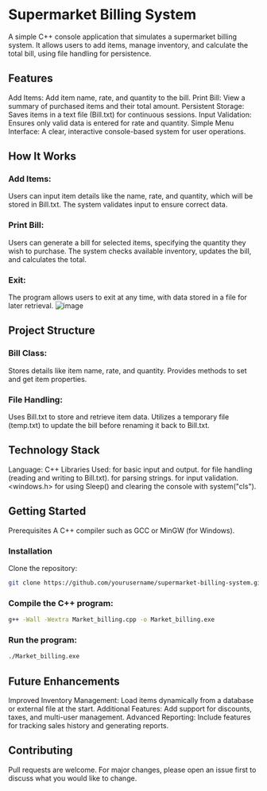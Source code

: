 # Supermarket Billing System

A simple C++ console application that simulates a supermarket billing system. It allows users to add items, manage inventory, and calculate the total bill, using file handling for persistence.

## Features

Add Items: Add item name, rate, and quantity to the bill.
Print Bill: View a summary of purchased items and their total amount.
Persistent Storage: Saves items in a text file (Bill.txt) for continuous sessions.
Input Validation: Ensures only valid data is entered for rate and quantity.
Simple Menu Interface: A clear, interactive console-based system for user operations.

## How It Works

### Add Items:

Users can input item details like the name, rate, and quantity, which will be stored in Bill.txt. The system validates input to ensure correct data.

### Print Bill:

Users can generate a bill for selected items, specifying the quantity they wish to purchase. The system checks available inventory, updates the bill, and calculates the total.

### Exit:

The program allows users to exit at any time, with data stored in a file for later retrieval.
![image](https://github.com/user-attachments/assets/16644c40-adac-4ceb-841f-1d91fdc9e576)

## Project Structure

### Bill Class:

Stores details like item name, rate, and quantity.
Provides methods to set and get item properties.

### File Handling:

Uses Bill.txt to store and retrieve item data.
Utilizes a temporary file (temp.txt) to update the bill before renaming it back to Bill.txt.

## Technology Stack

Language: C++
Libraries Used:
<iostream> for basic input and output.
<fstream> for file handling (reading and writing to Bill.txt).
<sstream> for parsing strings.
<limits> for input validation.
<windows.h> for using Sleep() and clearing the console with system("cls").

## Getting Started

Prerequisites
A C++ compiler such as GCC or MinGW (for Windows).

### Installation

Clone the repository:

```bash
git clone https://github.com/yourusername/supermarket-billing-system.git
```

### Compile the C++ program:

```bash
g++ -Wall -Wextra Market_billing.cpp -o Market_billing.exe
```

### Run the program:

```bash
./Market_billing.exe
```

## Future Enhancements

Improved Inventory Management: Load items dynamically from a database or external file at the start.
Additional Features: Add support for discounts, taxes, and multi-user management.
Advanced Reporting: Include features for tracking sales history and generating reports.

## Contributing

Pull requests are welcome. For major changes, please open an issue first to discuss what you would like to change.
